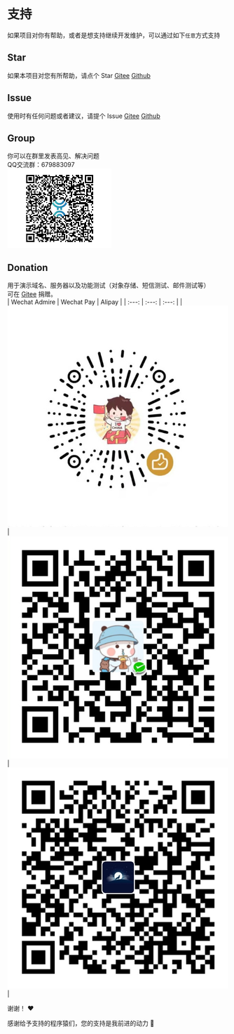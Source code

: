 # 支持

如果项目对你有帮助，或者是想支持继续开发维护，可以通过如下`任意`方式支持

## Star
如果本项目对您有所帮助，请点个 Star
[Gitee](https://gitee.com/skyselang/yylAdmin)
[Github](https://github.com/skyselang/yylAdmin)

## Issue
使用时有任何问题或者建议，请提个 Issue 
[Gitee](https://gitee.com/skyselang/yylAdmin/issues)
[Github](https://github.com/skyselang/yylAdmin/issues)

## Group
你可以在群里发表高见、解决问题  
QQ交流群：679883097  
<img src="/image/guide/qq-group01.png" alt="Q群: 679883097">

## Donation
用于演示域名、服务器以及功能测试（对象存储、短信测试、邮件测试等）  
可在 [Gitee](https://gitee.com/skyselang/yylAdmin) 捐赠。  
| Wechat Admire | Wechat Pay | Alipay |
| :---: | :---: | :---: |
| <img src="/image/guide/jz-wxzs.jpg" alt="Wechat Admire Qrcode"> | <img src="/image/guide/jz-wx.jpg" alt="Wechat Pay QRcode"> | <img src="/image/guide/jz-zfb.jpg" alt="Alipay QRcode"> |

谢谢！ :heart:

感谢给予支持的程序猿们，您的支持是我前进的动力 🎉
